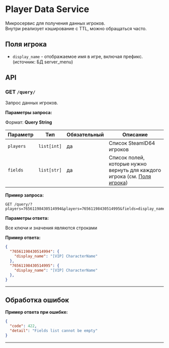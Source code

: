 # Player Data Service

Микросервис для получения данных игроков.<br>
Внутри реализует кэширование с TTL, можно обращаться часто.

## Поля игрока
- `display_name` - отображаемое имя в игре, включая префикс. (источник: БД server_menu)

## API

### GET `/query/`

Запрос данных игроков.

**Параметры запроса:**

Формат: **Query String**

| Параметр  | Тип         | Обязательный | Описание                                                       |
| --------- | ----------- | ------------ | -------------------------------------------------------------- |
| `players` | `list[int]` | да           | Список SteamID64 игроков                                              |
| `fields`  | `list[str]` | да           | Список полей, которые нужно вернуть для каждого игрока (см. [Поля игрока](#поля-игрока)) |

**Пример запроса:**

```
GET /query/?players=76561198430514994&players=76561198430514995&fields=display_name
```

**Параметры ответа:**

Все ключи и значения являются строками

**Пример ответа:**

```json
{
  "76561198430514994": {
    "display_name": "[VIP] CharacterName"
  },
  "76561198430514995": {
    "display_name": "[VIP] CharacterName"
  },
}
```

---

## Обработка ошибок


**Пример ответа при ошибке:**

```json
{
  "code": 422,
  "detail": "Fields list cannot be empty"
}
```

---


